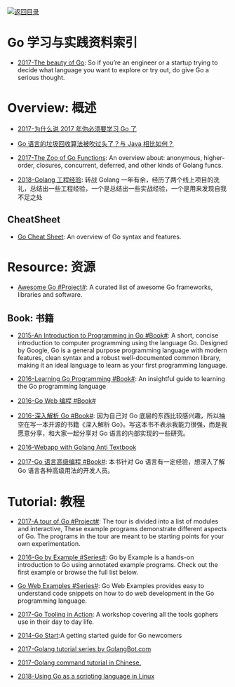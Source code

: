 [![返回目录](https://parg.co/UGo)](https://github.com/wxyyxc1992/Awesome-Reference)

# Go 学习与实践资料索引

* [2017-The beauty of Go](https://hackernoon.com/the-beauty-of-go-98057e3f0a7d): So if you’re an engineer or a startup trying to decide what language you want to explore or try out, do give Go a serious thought.

# Overview: 概述

* [2017-为什么说 2017 年你必须要学习 Go 了](http://mp.weixin.qq.com/s/hQLUjvttTPgfd9qO1l-i6A)

* [Go 语言的垃圾回收算法被吹过头了？与 Java 相比如何？](http://mp.weixin.qq.com/s/9Uj1E3VO7Cd-6G_xZS_zoQ)

* [2017-The Zoo of Go Functions](https://parg.co/U5u): An overview about: anonymous, higher-order, closures, concurrent, deferred, and other kinds of Golang funcs.

* [2018-Golang 工程经验](https://juejin.im/post/5a6873fb518825733e60a1ae): 转战 Golang 一年有余，经历了两个线上项目的洗礼，总结出一些工程经验，一个是总结出一些实战经验，一个是用来发现自我不足之处

## CheatSheet

* [Go Cheat Sheet](https://github.com/a8m/go-lang-cheat-sheet): An overview of Go syntax and features.

# Resource: 资源

* [Awesome Go #Project#](https://github.com/avelino/awesome-go): A curated list of awesome Go frameworks, libraries and software.

## Book: 书籍

* [2015-An Introduction to Programming in Go #Book#](http://www.golang-book.com/): A short, concise introduction to computer programming using the language Go. Designed by Google, Go is a general purpose programming language with modern features, clean syntax and a robust well-documented common library, making it an ideal language to learn as your first programming language.

* [2016-Learning Go Programming #Book#](https://parg.co/b21): An insightful guide to learning the Go programming language

* [2016-Go Web 编程 #Book#](https://astaxie.gitbooks.io/build-web-application-with-golang/content/zh/)

* [2016-深入解析 Go #Book#](https://tiancaiamao.gitbooks.io/go-internals/content/zh/): 因为自己对 Go 底层的东西比较感兴趣，所以抽空在写一本开源的书籍《深入解析 Go》。写这本书不表示我能力很强，而是我愿意分享，和大家一起分享对 Go 语言的内部实现的一些研究。

- [2016-Webapp with Golang Anti Textbook](https://drive.wps.cn/view/l/576006e7ef6c4c4e8fe19663ded5e944)

* [2017-Go 语言高级编程 #Book#](https://parg.co/UMV): 本书针对 Go 语言有一定经验，想深入了解 Go 语言各种高级用法的开发人员。

# Tutorial: 教程

* [2017-A tour of Go #Project#](https://tour.golang.org/welcome/1): The tour is divided into a list of modules and interactive, These example programs demonstrate different aspects of Go. The programs in the tour are meant to be starting points for your own experimentation.

* [2016-Go by Example #Series#](https://gobyexample.com/): Go by Example is a hands-on introduction to Go using annotated example programs. Check out the first example or browse the full list below.

- [Go Web Examples #Series#](https://gowebexamples.github.io/): Go Web Examples provides easy to understand code snippets on how to do web development in the Go programming language.

* [2017-Go Tooling in Action](https://github.com/campoy/go-tooling-workshop): A workshop covering all the tools gophers use in their day to day life.

* [2014-Go Start](https://github.com/alco/gostart):A getting started guide for Go newcomers

* [2017-Golang tutorial series by GolangBot.com](https://golangbot.com/learn-golang-series/)

* [2017-Golang command tutorial in Chinese.](https://github.com/hyper0x/go_command_tutorial)

- [2018-Using Go as a scripting language in Linux](https://blog.cloudflare.com/using-go-as-a-scripting-language-in-linux/)
